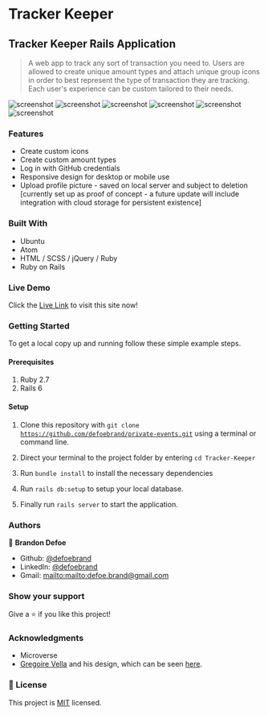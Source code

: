 # Tracker Keeper

## Tracker Keeper Rails Application

> A web app to track any sort of transaction you need to. Users are allowed to create unique amount types and attach unique group icons in order to best represent the type of transaction they are tracking. Each user's experience can be custom tailored to their needs.

![screenshot](public/LoginScreenshot.png)
![screenshot](public/HomeScreenshot.png)
![screenshot](public/FullHomeScreenshot.png)
![screenshot](public/TransactionScreenshot.png)
![screenshot](public/FullTransactionsScreenshot.png)
![screenshot](public/GroupScreenshot.png)

### Features

-   Create custom icons
-   Create custom amount types
-   Log in with GitHub credentials
-   Responsive design for desktop or mobile use
-   Upload profile picture - saved on local server and subject to deletion \[currently set up as proof of concept - a future update will include integration with cloud storage for persistent existence]

### Built With

-   Ubuntu
-   Atom
-   HTML / SCSS / jQuery / Ruby
-   Ruby on Rails

### Live Demo

Click the [Live Link](https://vast-basin-15172.herokuapp.com/) to visit this site now!

### Getting Started

To get a local copy up and running follow these simple example steps.

#### Prerequisites

1.  Ruby 2.7
2.  Rails 6

#### Setup

1.  Clone this repository with `git clone` [`https://github.com/defoebrand/private-events.git`](https://github.com/defoebrand/Tracker-Keeper.git) using a terminal or command line.

2.  Direct your terminal to the project folder by entering `cd Tracker-Keeper`
3.  Run `bundle install` to install the necessary dependencies
4.  Run `rails db:setup` to setup your local database.
5.  Finally run `rails server` to start the application.

### Authors

👤 **Brandon Defoe**

-   Github: [@defoebrand](https://github.com/defoebrand)
-   LinkedIn: [@defoebrand](https://www.linkedin.com/in/defoebrand/)
-   Gmail: <mailto:mailto:defoe.brand@gmail.com>

### Show your support

Give a ⭐️ if you like this project!

### Acknowledgments

-   Microverse
-   [Gregoire Vella](https://www.behance.net/gregoirevella)  and his design, which can be seen [here](https://www.behance.net/gallery/19759151/Snapscan-iOs-design-and-branding?tracking_source=).

### 📝 License

This project is [MIT](lic.url) licensed.
